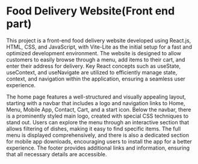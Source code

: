  # Food Delivery Website(Front end part)

This project is a front-end food delivery website developed using React.js, HTML, CSS, and JavaScript, with Vite-Lite as the initial setup for a fast and optimized development environment. The website is designed to allow customers to easily browse through a menu, add items to their cart, and enter their address for delivery. Key React concepts such as useState, useContext, and useNavigate are utilized to efficiently manage state, context, and navigation within the application, ensuring a seamless user experience.

The home page features a well-structured and visually appealing layout, starting with a navbar that includes a logo and navigation links to Home, Menu, Mobile App, Contact, Cart, and a start icon. Below the navbar, there is a prominently styled main logo, created with special CSS techniques to stand out. Users can explore the menu through an interactive section that allows filtering of dishes, making it easy to find specific items. The full menu is displayed comprehensively, and there is also a dedicated section for mobile app downloads, encouraging users to install the app for a better experience. The footer provides additional links and information, ensuring that all necessary details are accessible.

